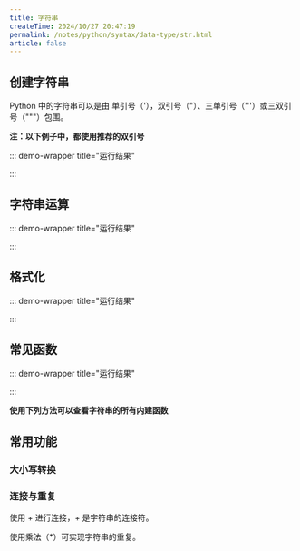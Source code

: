 ```yaml
---
title: 字符串
createTime: 2024/10/27 20:47:19
permalink: /notes/python/syntax/data-type/str.html
article: false
---
```


## 创建字符串

Python 中的字符串可以是由   单引号（'），双引号（"）、三单引号（'''）或三双引号（"""）包围。

**注：以下例子中，都使用推荐的双引号**

<!-- @[code{12-}](../../demo/var-str-create.py) -->

::: demo-wrapper title="运行结果"

<!-- @include: ../../demo/var-str-create-result.md -->

:::

## 字符串运算

<!-- @[code{12-}](../../demo/var-str-operator.py) -->

::: demo-wrapper title="运行结果"

<!-- @include: ../../demo/var-str-operator-result.md -->

:::

## 格式化

<!-- @[code{12-}](../../demo/var-str-format.py) -->

::: demo-wrapper title="运行结果"

<!-- @include: ../../demo/var-str-format-result.md -->

:::

## 常见函数

<!-- @[code{12-}](../../demo/var-str-funcuse.py) -->

::: demo-wrapper title="运行结果"

<!-- @include: ../../demo/var-str-funcuse-result.md -->

:::

**使用下列方法可以查看字符串的所有内建函数**

<!-- @[code{4-16}](../../demo/var-str-func.py) -->

## 常用功能

### 大小写转换

<!-- @[code{21-33}](../../demo/var-str-func.py) -->

### 连接与重复

使用 + 进行连接，+ 是字符串的连接符。

使用乘法（*）可实现字符串的重复。
